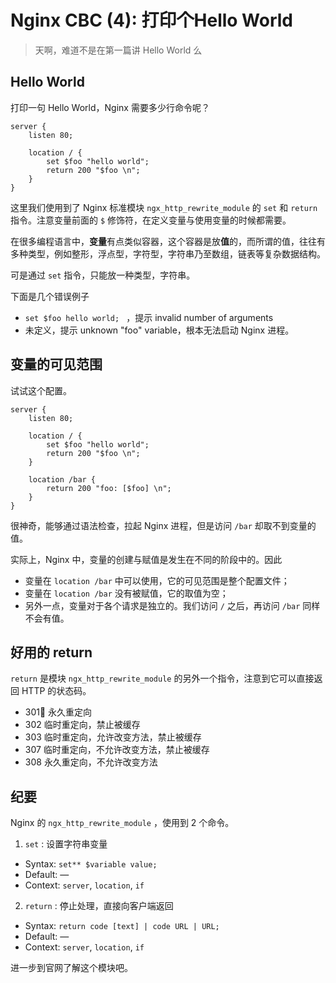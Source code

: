 # Nginx CBC (4): 打印个Hello World

> 天啊，难道不是在第一篇讲 Hello World 么

## Hello World

打印一句 Hello World，Nginx 需要多少行命令呢？

```
server {
	listen 80;

	location / {
		set $foo "hello world";
		return 200 "$foo \n";
	}
}
```

这里我们使用到了 Nginx 标准模块 `ngx_http_rewrite_module` 的 `set` 和 `return` 指令。注意变量前面的 `$` 修饰符，在定义变量与使用变量的时候都需要。

在很多编程语言中，**变量**有点类似容器，这个容器是放**值**的，而所谓的值，往往有多种类型，例如整形，浮点型，字符型，字符串乃至数组，链表等复杂数据结构。

可是通过 `set` 指令，只能放一种类型，字符串。

下面是几个错误例子 

- `set $foo hello world; ` ，提示 invalid number of arguments
- 未定义，提示 unknown "foo" variable，根本无法启动 Nginx 进程。

## 变量的可见范围

试试这个配置。

```
server {
	listen 80;

	location / {
		set $foo "hello world";
		return 200 "$foo \n";
	}

	location /bar {
		return 200 "foo: [$foo] \n";
	}
}
```

很神奇，能够通过语法检查，拉起 Nginx 进程，但是访问 `/bar` 却取不到变量的值。

实际上，Nginx 中，变量的创建与赋值是发生在不同的阶段中的。因此

- 变量在 `location /bar` 中可以使用，它的可见范围是整个配置文件；
- 变量在 `location /bar` 没有被赋值，它的取值为空；
- 另外一点，变量对于各个请求是独立的。我们访问 `/` 之后，再访问 `/bar` 同样不会有值。

## 好用的 return

`return` 是模块 `ngx_http_rewrite_module` 的另外一个指令，注意到它可以直接返回 HTTP 的状态码。

- 301􏰅 永久重定向
- 302 临时重定向，禁止被缓存
- 303 临时重定向，允许改变方法，禁止被缓存
- 307 临时重定向，不允许改变方法，禁止被缓存
- 308 永久重定向，不允许改变方法

## 纪要

Nginx 的 `ngx_http_rewrite_module` ，使用到 2 个命令。

1. `set` : 设置字符串变量
  - Syntax:   `set** $variable value;` 
  - Default:  — 
  - Context:  `server`, `location`, `if`
2. `return` : 停止处理，直接向客户端返回
  - Syntax:   `return code [text] | code URL | URL;`
  - Default:  —
  - Context:  `server`, `location`, `if`

进一步到官网了解这个模块吧。
